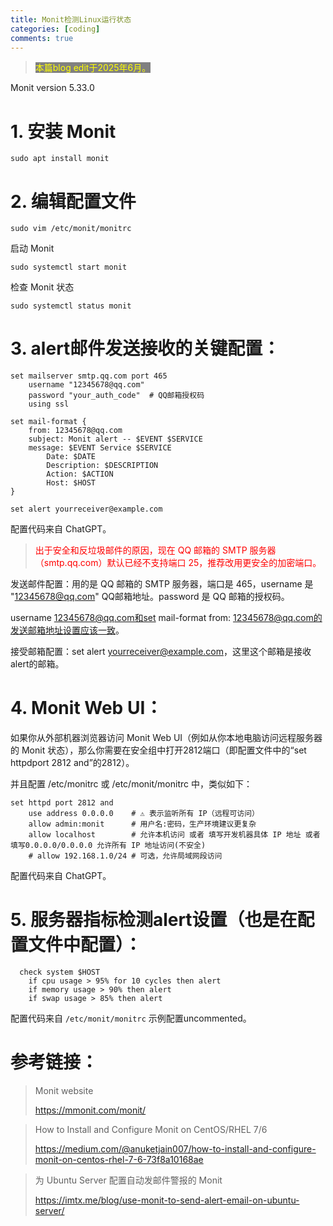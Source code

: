 ```yaml
---
title: Monit检测Linux运行状态
categories: [coding]
comments: true
---
```


> <span style="color:yellow; background-color:gray">本篇blog edit于2025年6月。</span>

Monit version 5.33.0

# 1. 安装 Monit

```shell
sudo apt install monit
```

# 2. 编辑配置文件

```shell
sudo vim /etc/monit/monitrc
```

启动 Monit

```shell
sudo systemctl start monit
```

检查 Monit 状态

```shell
sudo systemctl status monit
```

# 3. alert邮件发送接收的关键配置：

```shell
set mailserver smtp.qq.com port 465
    username "12345678@qq.com"
    password "your_auth_code"  # QQ邮箱授权码
    using ssl

set mail-format {
    from: 12345678@qq.com
    subject: Monit alert -- $EVENT $SERVICE
    message: $EVENT Service $SERVICE
        Date: $DATE
        Description: $DESCRIPTION
        Action: $ACTION
        Host: $HOST
}

set alert yourreceiver@example.com
```

配置代码来自 ChatGPT。

> <span style="color:red">出于安全和反垃圾邮件的原因，现在 QQ 邮箱的 SMTP 服务器（smtp.qq.com）默认已经不支持端口 25，推荐改用更安全的加密端口。</span>

发送邮件配置：用的是 QQ 邮箱的 SMTP 服务器，端口是 465，username 是 "12345678@qq.com" QQ邮箱地址。password 是 QQ 邮箱的授权码。

username 12345678@qq.com和set mail-format from: 12345678@qq.com的发送邮箱地址设置应该一致。

接受邮箱配置：set alert yourreceiver@example.com，这里这个邮箱是接收alert的邮箱。

# 4. Monit Web UI：

如果你从外部机器浏览器访问 Monit Web UI（例如从你本地电脑访问远程服务器的 Monit 状态），那么你需要在安全组中打开2812端口（即配置文件中的“set httpdport 2812 and”的2812）。

并且配置 /etc/monitrc 或 /etc/monit/monitrc 中，类似如下：

```shell
set httpd port 2812 and
    use address 0.0.0.0    # ⚠️ 表示监听所有 IP（远程可访问）
    allow admin:monit      # 用户名:密码，生产环境建议更复杂
    allow localhost        # 允许本机访问 或者 填写开发机器具体 IP 地址 或者 填写0.0.0.0/0.0.0.0 允许所有 IP 地址访问(不安全)
    # allow 192.168.1.0/24 # 可选，允许局域网段访问
```

配置代码来自 ChatGPT。

# 5. 服务器指标检测alert设置（也是在配置文件中配置）：

```shell
  check system $HOST
    if cpu usage > 95% for 10 cycles then alert
    if memory usage > 90% then alert
    if swap usage > 85% then alert
```

配置代码来自 `/etc/monit/monitrc` 示例配置uncommented。

# 参考链接：

> Monit website
>
> https://mmonit.com/monit/

> How to Install and Configure Monit on CentOS/RHEL 7/6
>
> https://medium.com/@anuketjain007/how-to-install-and-configure-monit-on-centos-rhel-7-6-73f8a10168ae

> 为 Ubuntu Server 配置自动发邮件警报的 Monit
>
> https://imtx.me/blog/use-monit-to-send-alert-email-on-ubuntu-server/
